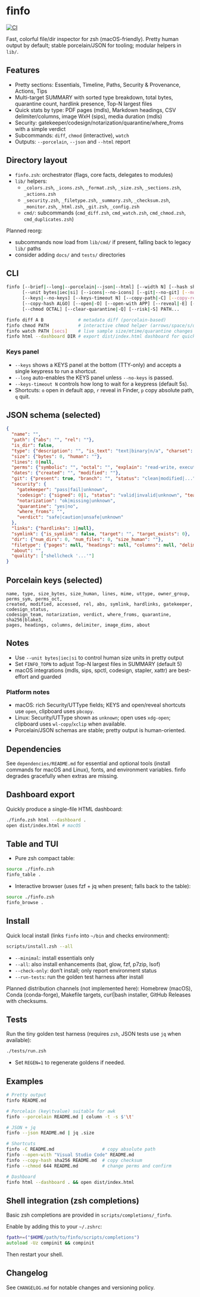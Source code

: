 # finfo

[![CI](https://github.com/NDeeSeee/finfo/actions/workflows/ci.yml/badge.svg)](https://github.com/NDeeSeee/finfo/actions/workflows/ci.yml)

Fast, colorful file/dir inspector for zsh (macOS-friendly). Pretty human output by default; stable porcelain/JSON for tooling; modular helpers in `lib/`.

## Features

- Pretty sections: Essentials, Timeline, Paths, Security & Provenance, Actions, Tips
- Multi-target SUMMARY with sorted type breakdown, total bytes, quarantine count, hardlink presence, Top-N largest files
- Quick stats by type: PDF pages (mdls), Markdown headings, CSV delimiter/columns, image WxH (sips), media duration (mdls)
- Security: gatekeeper/codesign/notarization/quarantine/where_froms with a simple verdict
- Subcommands: `diff`, `chmod` (interactive), `watch`
- Outputs: `--porcelain`, `--json` and `--html` report

## Directory layout

- `finfo.zsh`: orchestrator (flags, core facts, delegates to modules)
- `lib/` helpers:
  - `_colors.zsh`, `_icons.zsh`, `_format.zsh`, `_size.zsh`, `_sections.zsh`, `_actions.zsh`
  - `_security.zsh`, `_filetype.zsh`, `_summary.zsh`, `_checksum.zsh`, `_monitor.zsh`, `_html.zsh`, `_git.zsh`, `_config.zsh`
  - `cmd/`: subcommands (`cmd_diff.zsh`, `cmd_watch.zsh`, `cmd_chmod.zsh`, `cmd_duplicates.zsh`)

Planned reorg:

- subcommands now load from `lib/cmd/` if present, falling back to legacy `lib/` paths
- consider adding `docs/` and `tests/` directories

## CLI

```bash
finfo [--brief|--long|--porcelain|--json|--html] [--width N] [--hash sha256|blake3] \
      [--unit bytes|iec|si] [--icons|--no-icons] [--git|--no-git] [--monitor] [--duplicates] \
      [--keys|--no-keys] [--keys-timeout N] [--copy-path|-C] [--copy-rel] [--copy-dir] \
      [--copy-hash ALGO] [--open|-O] [--open-with APP] [--reveal|-E] [--edit APP|-e APP] \
      [--chmod OCTAL] [--clear-quarantine|-Q] [--risk|-S] PATH...

finfo diff A B             # metadata diff (porcelain-based)
finfo chmod PATH           # interactive chmod helper (arrows/space/s/q)
finfo watch PATH [secs]    # live sample size/mtime/quarantine changes
finfo html --dashboard DIR # export dist/index.html dashboard for quick browsing
```

### Keys panel

- `--keys` shows a KEYS panel at the bottom (TTY-only) and accepts a single keypress to run a shortcut.
- `--long` auto-enables the KEYS panel unless `--no-keys` is passed.
- `--keys-timeout N` controls how long to wait for a keypress (default 5s).
- Shortcuts: `o` open in default app, `r` reveal in Finder, `p` copy absolute path, `q` quit.

## JSON schema (selected)

```json
{
  "name": "",
  "path": {"abs": "", "rel": ""},
  "is_dir": false,
  "type": {"description": "", "is_text": "text|binary|n/a", "charset": ""},
  "size": {"bytes": 0, "human": ""},
  "lines": 0|null,
  "perms": {"symbolic": "", "octal": "", "explain": "read-write, executable"},
  "dates": {"created": "", "modified": ""},
  "git": {"present": true, "branch": "", "status": "clean|modified|..."},
  "security": {
    "gatekeeper": "pass|fail|unknown",
    "codesign": {"signed": 0|1, "status": "valid|invalid|unknown", "team": ""},
    "notarization": "ok|missing|unknown",
    "quarantine": "yes|no",
    "where_froms": "",
    "verdict": "safe|caution|unsafe|unknown"
  },
  "links": {"hardlinks": 1|null},
  "symlink": {"is_symlink": false, "target": "", "target_exists": 0},
  "dir": {"num_dirs": 0, "num_files": 0, "size_human": ""},
  "filetype": {"pages": null, "headings": null, "columns": null, "delimiter": "", "image_dims": ""},
  "about": "",
  "quality": ["shellcheck '...'"]
}
```

## Porcelain keys (selected)

```text
name, type, size_bytes, size_human, lines, mime, uttype, owner_group, perms_sym, perms_oct,
created, modified, accessed, rel, abs, symlink, hardlinks, gatekeeper, codesign_status,
codesign_team, notarization, verdict, where_froms, quarantine, sha256|blake3,
pages, headings, columns, delimiter, image_dims, about
```

## Notes

- Use `--unit bytes|iec|si` to control human size units in pretty output
- Set `FINFO_TOPN` to adjust Top-N largest files in SUMMARY (default 5)
- macOS integrations (mdls, sips, spctl, codesign, stapler, xattr) are best-effort and guarded

### Platform notes

- macOS: rich Security/UTType fields; KEYS and open/reveal shortcuts use `open`, clipboard uses `pbcopy`.
- Linux: Security/UTType shown as `unknown`; open uses `xdg-open`; clipboard uses `wl-copy`/`xclip` when available.
- Porcelain/JSON schemas are stable; pretty output is human-oriented.

## Dependencies

See `dependencies/README.md` for essential and optional tools (install commands for macOS and Linux), fonts, and environment variables. finfo degrades gracefully when extras are missing.

## Dashboard export

Quickly produce a single-file HTML dashboard:

```bash
./finfo.zsh html --dashboard .
open dist/index.html # macOS
```

## Table and TUI

- Pure zsh compact table:

```bash
source ./finfo.zsh
finfo_table .
```

- Interactive browser (uses fzf + jq when present; falls back to the table):

```bash
source ./finfo.zsh
finfo_browse .
```

## Install

Quick local install (links `finfo` into `~/bin` and checks environment):

```bash
scripts/install.zsh --all
```

- `--minimal`: install essentials only
- `--all`: also install enhancements (bat, glow, fzf, p7zip, lsof)
- `--check-only`: don’t install; only report environment status
- `--run-tests`: run the golden test harness after install

Planned distribution channels (not implemented here): Homebrew (macOS), Conda (conda-forge), Makefile targets, curl|bash installer, GitHub Releases with checksums.

## Tests

Run the tiny golden test harness (requires `zsh`, JSON tests use `jq` when available):

```bash
./tests/run.zsh
```

- Set `REGEN=1` to regenerate goldens if needed.

## Examples

```bash
# Pretty output
finfo README.md

# Porcelain (key\tvalue) suitable for awk
finfo --porcelain README.md | column -t -s $'\t'

# JSON + jq
finfo --json README.md | jq .size

# Shortcuts
finfo -C README.md                  # copy absolute path
finfo --open-with "Visual Studio Code" README.md
finfo --copy-hash sha256 README.md  # copy checksum
finfo --chmod 644 README.md         # change perms and confirm

# Dashboard
finfo html --dashboard . && open dist/index.html
```

## Shell integration (zsh completions)

Basic zsh completions are provided in `scripts/completions/_finfo`.

Enable by adding this to your `~/.zshrc`:

```zsh
fpath+=("$HOME/path/to/finfo/scripts/completions")
autoload -Uz compinit && compinit
```

Then restart your shell.

## Changelog

See `CHANGELOG.md` for notable changes and versioning policy.
